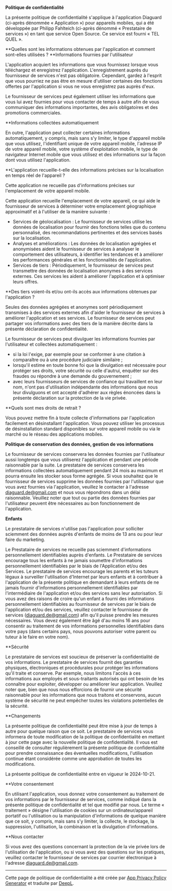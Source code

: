 **Politique de confidentialité**

La présente politique de confidentialité s'applique à l'application Diaguard (ci-après dénommée « Application ») pour appareils mobiles, qui a été développée par Philipp Fahlteich (ci-après dénommé « Prestataire de services ») en tant que service Open Source. Ce service est fourni « TEL QUEL ».

**Quelles sont les informations obtenues par l'application et comment sont-elles utilisées ?
**Informations fournies par l'utilisateur

L'application acquiert les informations que vous fournissez lorsque vous téléchargez et enregistrez l'application. L'enregistrement auprès du fournisseur de services n'est pas obligatoire. Cependant, gardez à l'esprit que vous pourriez ne pas être en mesure d'utiliser certaines des fonctions offertes par l'application si vous ne vous enregistrez pas auprès d'eux.

Le fournisseur de services peut également utiliser les informations que vous lui avez fournies pour vous contacter de temps à autre afin de vous communiquer des informations importantes, des avis obligatoires et des promotions commerciales.

**Informations collectées automatiquement

En outre, l'application peut collecter certaines informations automatiquement, y compris, mais sans s'y limiter, le type d'appareil mobile que vous utilisez, l'identifiant unique de votre appareil mobile, l'adresse IP de votre appareil mobile, votre système d'exploitation mobile, le type de navigateur Internet mobile que vous utilisez et des informations sur la façon dont vous utilisez l'application.

**L'application recueille-t-elle des informations précises sur la localisation en temps réel de l'appareil ?

Cette application ne recueille pas d'informations précises sur l'emplacement de votre appareil mobile.

Cette application recueille l'emplacement de votre appareil, ce qui aide le fournisseur de services à déterminer votre emplacement géographique approximatif et à l'utiliser de la manière suivante :

* Services de géolocalisation : Le fournisseur de services utilise les données de localisation pour fournir des fonctions telles que du contenu personnalisé, des recommandations pertinentes et des services basés sur la localisation.
* Analyses et améliorations : Les données de localisation agrégées et anonymisées aident le fournisseur de services à analyser le comportement des utilisateurs, à identifier les tendances et à améliorer les performances générales et les fonctionnalités de l'application.
* Services de tiers : Périodiquement, le fournisseur de services peut transmettre des données de localisation anonymes à des services externes. Ces services les aident à améliorer l'application et à optimiser leurs offres.

**Des tiers voient-ils et/ou ont-ils accès aux informations obtenues par l'application ?

Seules des données agrégées et anonymes sont périodiquement transmises à des services externes afin d'aider le fournisseur de services à améliorer l'application et ses services. Le fournisseur de services peut partager vos informations avec des tiers de la manière décrite dans la présente déclaration de confidentialité.

Le fournisseur de services peut divulguer les informations fournies par l'utilisateur et collectées automatiquement :

* si la loi l'exige, par exemple pour se conformer à une citation à comparaître ou à une procédure judiciaire similaire ;
* lorsqu'il estime en toute bonne foi que la divulgation est nécessaire pour protéger ses droits, votre sécurité ou celle d'autrui, enquêter sur des fraudes ou répondre à une demande du gouvernement ;
* avec leurs fournisseurs de services de confiance qui travaillent en leur nom, n'ont pas d'utilisation indépendante des informations que nous leur divulguons et ont accepté d'adhérer aux règles énoncées dans la présente déclaration sur la protection de la vie privée.

**Quels sont mes droits de retrait ?

Vous pouvez mettre fin à toute collecte d'informations par l'application facilement en désinstallant l'application. Vous pouvez utiliser les processus de désinstallation standard disponibles sur votre appareil mobile ou via le marché ou le réseau des applications mobiles.

**Politique de conservation des données, gestion de vos informations**

Le fournisseur de services conservera les données fournies par l'utilisateur aussi longtemps que vous utiliserez l'application et pendant une période raisonnable par la suite. Le prestataire de services conservera les informations collectées automatiquement pendant 24 mois au maximum et pourra ensuite les stocker sous forme agrégée. Si vous souhaitez que le fournisseur de services supprime les données fournies par l'utilisateur que vous avez fournies via l'application, veuillez le contacter à l'adresse diaguard.de@gmail.com et nous vous répondrons dans un délai raisonnable. Veuillez noter que tout ou partie des données fournies par l'utilisateur peuvent être nécessaires au bon fonctionnement de l'application.

**Enfants**

Le prestataire de services n'utilise pas l'application pour solliciter sciemment des données auprès d'enfants de moins de 13 ans ou pour leur faire du marketing.

Le Prestataire de services ne recueille pas sciemment d'informations personnellement identifiables auprès d'enfants. Le Prestataire de services encourage tous les enfants à ne jamais soumettre d'informations personnellement identifiables par le biais de l'Application et/ou des Services. Le prestataire de services encourage les parents et les tuteurs légaux à surveiller l'utilisation d'Internet par leurs enfants et à contribuer à l'application de la présente politique en demandant à leurs enfants de ne jamais fournir d'informations personnellement identifiables par l'intermédiaire de l'application et/ou des services sans leur autorisation. Si vous avez des raisons de croire qu'un enfant a fourni des informations personnellement identifiables au fournisseur de services par le biais de l'application et/ou des services, veuillez contacter le fournisseur de services (diaguard.de@gmail.com) afin qu'il puisse prendre les mesures nécessaires. Vous devez également être âgé d'au moins 16 ans pour consentir au traitement de vos informations personnelles identifiables dans votre pays (dans certains pays, nous pouvons autoriser votre parent ou tuteur à le faire en votre nom).

**Sécurité

Le prestataire de services est soucieux de préserver la confidentialité de vos informations. Le prestataire de services fournit des garanties physiques, électroniques et procédurales pour protéger les informations qu'il traite et conserve. Par exemple, nous limitons l'accès à ces informations aux employés et sous-traitants autorisés qui ont besoin de les connaître pour exploiter, développer ou améliorer leur application. Veuillez noter que, bien que nous nous efforcions de fournir une sécurité raisonnable pour les informations que nous traitons et conservons, aucun système de sécurité ne peut empêcher toutes les violations potentielles de la sécurité.

**Changements

La présente politique de confidentialité peut être mise à jour de temps à autre pour quelque raison que ce soit. Le prestataire de services vous informera de toute modification de la politique de confidentialité en mettant à jour cette page avec la nouvelle politique de confidentialité. Il vous est conseillé de consulter régulièrement la présente politique de confidentialité pour prendre connaissance des éventuelles modifications, l'utilisation continue étant considérée comme une approbation de toutes les modifications.

La présente politique de confidentialité entre en vigueur le 2024-10-21.

**Votre consentement

En utilisant l'application, vous donnez votre consentement au traitement de vos informations par le fournisseur de services, comme indiqué dans la présente politique de confidentialité et tel que modifié par nous. Le terme « traitement » désigne l'utilisation de cookies sur un ordinateur/appareil portatif ou l'utilisation ou la manipulation d'informations de quelque manière que ce soit, y compris, mais sans s'y limiter, la collecte, le stockage, la suppression, l'utilisation, la combinaison et la divulgation d'informations.

**Nous contacter

Si vous avez des questions concernant la protection de la vie privée lors de l'utilisation de l'application, ou si vous avez des questions sur les pratiques, veuillez contacter le fournisseur de services par courrier électronique à l'adresse diaguard.de@gmail.com.

* * *

Cette page de politique de confidentialité a été créée par [App Privacy Policy Generator](https://app-privacy-policy-generator.nisrulz.com/) et traduite par [DeepL](https://www.deepl.com/de/translator).